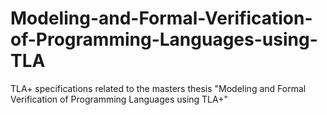 # Modeling-and-Formal-Verification-of-Programming-Languages-using-TLA
TLA+ specifications related to the masters thesis "Modeling and Formal Verification of Programming Languages using TLA+"
